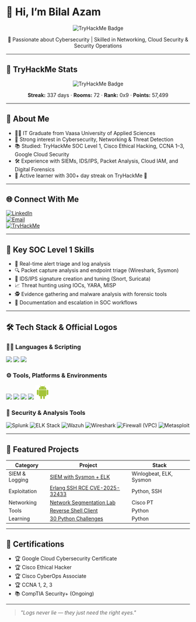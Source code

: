 # 👋 Hi, I’m Bilal Azam

<p align="center">
  <img src="https://tryhackme.com/badge/3281564" alt="TryHackMe Badge" width="400"/>
</p>


<p align="center">
  🔐 Passionate about Cybersecurity | Skilled in Networking, Cloud Security & Security Operations
</p>

---

## 🧪 TryHackMe Stats
<p align="center">
  <img src="https://tryhackme-badges.s3.amazonaws.com/bilalz05.png" alt="TryHackMe Badge" width="400"/>
</p>
<p align="center">
  <strong>Streak:</strong> 337 days · <strong>Rooms:</strong> 72 · <strong>Rank:</strong> 0x9 · <strong>Points:</strong> 57,499
</p>

---

## 🚀 About Me
- 🧑‍🎓 IT Graduate from Vaasa University of Applied Sciences  
- 🧠 Strong interest in Cybersecurity, Networking & Threat Detection  
- 📚 Studied: TryHackMe SOC Level 1, Cisco Ethical Hacking, CCNA 1–3, Google Cloud Security  
- 🛠️ Experience with SIEMs, IDS/IPS, Packet Analysis, Cloud IAM, and Digital Forensics  
- 🧪 Active learner with 300+ day streak on TryHackMe 🚀  

---

## 🌐 Connect With Me
[![LinkedIn](https://img.shields.io/badge/-LinkedIn-blue?style=for-the-badge&logo=linkedin)](https://www.linkedin.com/in/bilalz5/)  
[![Email](https://img.shields.io/badge/-Email-D14836?style=for-the-badge&logo=gmail&logoColor=white)](mailto:bilalazam1678@gmail.com)  
[![TryHackMe](https://img.shields.io/badge/TryHackMe-Profile-red?style=for-the-badge&logo=tryhackme&logoColor=white)](https://tryhackme.com/p/bilalz05)

---

## 🧠 Key SOC Level 1 Skills
- 🧩 Real-time alert triage and log analysis  
- 🔍 Packet capture analysis and endpoint triage (Wireshark, Sysmon)  
- 🧪 IDS/IPS signature creation and tuning (Snort, Suricata)  
- 📈 Threat hunting using IOCs, YARA, MISP  
- 🕵️ Evidence gathering and malware analysis with forensic tools  
- 🧾 Documentation and escalation in SOC workflows  

---

## 🛠️ Tech Stack & Official Logos

### 👨‍💻 Languages & Scripting
<p align="left">
  <img src="https://cdn.jsdelivr.net/gh/devicons/devicon/icons/python/python-original.svg" height="40"/>
  <img src="https://cdn.jsdelivr.net/gh/devicons/devicon/icons/bash/bash-original.svg" height="40"/>
  <img src="https://cdn.jsdelivr.net/gh/devicons/devicon/icons/java/java-original.svg" height="40"/>
</p>

### ⚙️ Tools, Platforms & Environments
<p align="left">
  <img src="https://cdn.jsdelivr.net/gh/devicons/devicon/icons/linux/linux-original.svg" height="40"/>
  <img src="https://cdn.jsdelivr.net/gh/devicons/devicon/icons/windows8/windows8-original.svg" height="40"/>
  <img src="https://cdn.jsdelivr.net/gh/devicons/devicon/icons/googlecloud/googlecloud-original.svg" height="40"/>
  <img src="https://cdn.jsdelivr.net/gh/devicons/devicon/icons/cisco/cisco-plain.svg" height="40"/>
  <img src="https://raw.githubusercontent.com/devicons/devicon/master/icons/android/android-original.svg" height="40"/>
</p>

### 🔐 Security & Analysis Tools
<p align="left">
  <img src="https://img.icons8.com/color/48/splunk.png" height="40" title="Splunk"/>
  <img src="https://www.elastic.co/static/images/elastic-logo-200.png" height="40" title="ELK Stack"/>
  <img src="https://img.icons8.com/color/48/wazuh.png" height="40" title="Wazuh"/>
  <img src="https://upload.wikimedia.org/wikipedia/commons/e/e0/Wireshark_icon.svg" height="40" title="Wireshark"/>
  <img src="https://img.icons8.com/external-flat-juicy-fish/60/external-firewall-cyber-security-flat-flat-juicy-fish.png" height="40" title="Firewall (VPC)"/>
  <img src="https://upload.wikimedia.org/wikipedia/commons/4/4f/Metasploit_Logo.svg" height="40" title="Metasploit"/>
</p>

---

## 🎯 Featured Projects
| Category | Project | Stack |
|----------|---------|-------|
| SIEM & Logging | [SIEM with Sysmon + ELK](https://github.com/bilalz5-github/SIEM-Setup-Sysmon-ELK) | Winlogbeat, ELK, Sysmon |
| Exploitation | [Erlang SSH RCE CVE-2025-32433](https://github.com/bilalz5-github/Erlang-OTP-SSH-CVE-2025-32433) | Python, SSH |
| Networking | [Network Segmentation Lab](https://github.com/bilalz5-github/Network-Security-Exploration) | Cisco PT |
| Tools | [Reverse Shell Client](https://github.com/bilalz5-github/Reverse-Shell-Client) | Python |
| Learning | [30 Python Challenges](https://github.com/bilalz5-github/30-Python-Challenges) | Python |

---

## 📜 Certifications
- 🏆 Google Cloud Cybersecurity Certificate  
- 🏆 Cisco Ethical Hacker  
- 🏆 Cisco CyberOps Associate  
- 🏆 CCNA 1, 2, 3  
- 📚 CompTIA Security+ (Ongoing)

---

> _"Logs never lie — they just need the right eyes."_

